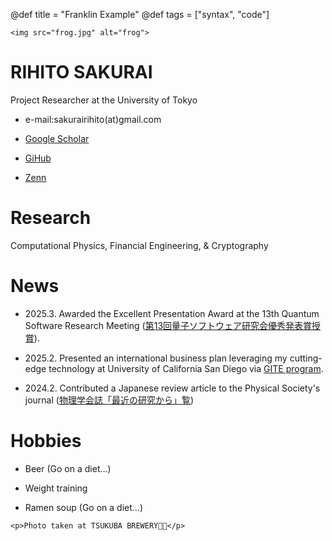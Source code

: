 @def title = "Franklin Example"
@def tags = ["syntax", "code"]

~~~
<img src="frog.jpg" alt="frog">
~~~

# RIHITO SAKURAI
Project Researcher at the University of Tokyo

- e-mail:sakurairihito(at)gmail.com

- [Google Scholar](https://scholar.google.com/citations?hl=ja&authuser=1&user=IKqeswsAAAAJ)

- [GiHub](https://github.com/sakurairihito)

- [Zenn](https://zenn.dev/rihitosakurai)


# Research
Computational Physics, Financial Engineering, & Cryptography

# News 
- 2025.3. Awarded the Excellent Presentation Award at the 13th Quantum Software Research Meeting ([第13回量子ソフトウェア研究会優秀発表賞授賞](https://www.ipsj.or.jp/kenkyukai/event/qs13.html)). 

- 2025.2. Presented an international business plan leveraging my cutting-edge technology at University of California San Diego via [GITE program](https://www.ducr.u-tokyo.ac.jp/activity/venture/gtie.html).

- 2024.2. Contributed a Japanese review article to the Physical Society's journal ([物理学会誌「最近の研究から」覧](https://shinaoka.github.io/assets/qtt_jps_202402.pdf))

# Hobbies
- Beer (Go on a diet...)

- Weight training

- Ramen soup (Go on a diet...)


~~~ 
<p>Photo taken at TSUKUBA BREWERY🐸🍺</p>
~~~


